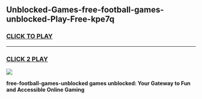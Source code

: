 
## Unblocked-Games-free-football-games-unblocked-Play-Free-kpe7q
<h3>
<a href="https://premium76.site?title=free-football-games-unblocked&ref=22A">CLICK TO PLAY</a></h3>
<hr>

<h3>
<a href="https://premium76.site?title=free-football-games-unblocked&ref=22A">CLICK 2 PLAY</a>
  
</h3>

<a href="https://premium76.site?title=free-football-games-unblocked&ref=22A"><img src="https://clearcache.store/games.png"></a>


**free-football-games-unblocked games unblocked: Your Gateway to Fun and Accessible Online Gaming**
